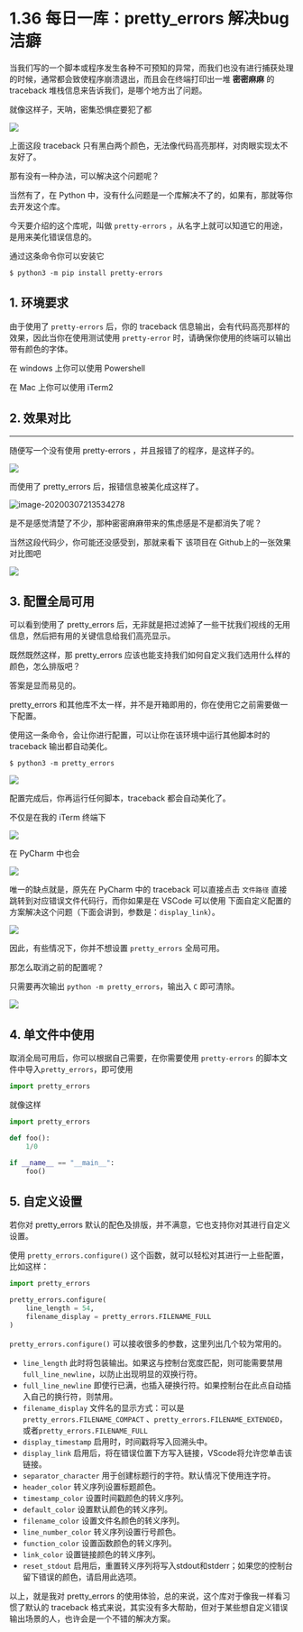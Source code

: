 # 1.36 每日一库：pretty_errors 解决bug 洁癖

当我们写的一个脚本或程序发生各种不可预知的异常，而我们也没有进行捕获处理的时候，通常都会致使程序崩溃退出，而且会在终端打印出一堆 **密密麻麻** 的 traceback 堆栈信息来告诉我们，是哪个地方出了问题。

就像这样子，天呐，密集恐惧症要犯了都

![](http://image.python-online.cn/image-20200307210853246.png)

上面这段 traceback 只有黑白两个颜色，无法像代码高亮那样，对肉眼实现太不友好了。

那有没有一种办法，可以解决这个问题呢？

当然有了，在 Python 中，没有什么问题是一个库解决不了的，如果有，那就等你去开发这个库。

今天要介绍的这个库呢，叫做 `pretty-errors` ，从名字上就可以知道它的用途，是用来美化错误信息的。

通过这条命令你可以安装它

```shell
$ python3 -m pip install pretty-errors
```



## 1. 环境要求

由于使用了 `pretty-errors` 后，你的 traceback 信息输出，会有代码高亮那样的效果，因此当你在使用测试使用 `pretty-error` 时，请确保你使用的终端可以输出带有颜色的字体。

在 windows 上你可以使用 Powershell

在 Mac 上你可以使用 iTerm2



## 2. 效果对比

------

随便写一个没有使用 pretty-errors ，并且报错了的程序，是这样子的。

![](http://image.python-online.cn/image-20200307212823345.png)

而使用了 pretty_errors 后，报错信息被美化成这样了。

![image-20200307213534278](http://image.python-online.cn/image-20200307213534278.png)

是不是感觉清楚了不少，那种密密麻麻带来的焦虑感是不是都消失了呢？

当然这段代码少，你可能还没感受到，那就来看下 该项目在 Github上的一张效果对比图吧

![](https://warehouse-camo.cmh1.psfhosted.org/31399c5a034c3989b9e99b35249e8f2f0d40e102/68747470733a2f2f692e696d6775722e636f6d2f306a7045716f622e706e67)



## 3. 配置全局可用

可以看到使用了 pretty_errors 后，无非就是把过滤掉了一些干扰我们视线的无用信息，然后把有用的关键信息给我们高亮显示。

既然既然这样，那 pretty_errors 应该也能支持我们如何自定义我们选用什么样的颜色，怎么排版吧？

答案是显而易见的。

pretty_errors 和其他库不太一样，并不是开箱即用的，你在使用它之前需要做一下配置。

使用这一条命令，会让你进行配置，可以让你在该环境中运行其他脚本时的 traceback 输出都自动美化。

```shell
$ python3 -m pretty_errors
```

![](http://image.python-online.cn/image-20200307214742135.png)

配置完成后，你再运行任何脚本，traceback 都会自动美化了。

不仅是在我的 iTerm 终端下

![](http://image.python-online.cn/image-20200307213534278.png)

在 PyCharm 中也会

![](http://image.python-online.cn/image-20200307215530270.png)

唯一的缺点就是，原先在 PyCharm 中的 traceback 可以直接点击 `文件路径` 直接跳转到对应错误文件代码行，而你如果是在 VSCode 可以使用 下面自定义配置的方案解决这个问题（下面会讲到，参数是：`display_link`）。

![](http://image.python-online.cn/image-20200307215834623.png)

因此，有些情况下，你并不想设置 `pretty_errors` 全局可用。

那怎么取消之前的配置呢？

只需要再次输出 `python -m pretty_errors`，输出入 `C` 即可清除。

![](http://image.python-online.cn/image-20200307214600749.png)



## 4. 单文件中使用

取消全局可用后，你可以根据自己需要，在你需要使用 `pretty-errors` 的脚本文件中导入` pretty_errors `，即可使用

```python
import pretty_errors
```

就像这样

```python
import pretty_errors

def foo():
    1/0

if __name__ == "__main__":
    foo()
```



## 5. 自定义设置

若你对 pretty_errors 默认的配色及排版，并不满意，它也支持你对其进行自定义设置。

使用  `pretty_errors.configure()` 这个函数，就可以轻松对其进行一上些配置，比如这样：

```python
import pretty_errors

pretty_errors.configure(
    line_length = 54,
    filename_display = pretty_errors.FILENAME_FULL
)
```

`pretty_errors.configure()` 可以接收很多的参数，这里列出几个较为常用的。

- `line_length`
  此时将包装输出。如果这与控制台宽度匹配，则可能需要禁用`full_line_newline`，以防止出现明显的双换行符。
- `full_line_newline`
  即使行已满，也插入硬换行符。如果控制台在此点自动插入自己的换行符，则禁用。
- `filename_display`
  文件名的显示方式：可以是 `pretty_errors.FILENAME_COMPACT` 、`pretty_errors.FILENAME_EXTENDED`，或者`pretty_errors.FILENAME_FULL`
- `display_timestamp`
  启用时，时间戳将写入回溯头中。
- `display_link`
  启用后，将在错误位置下方写入链接，VScode将允许您单击该链接。
- `separator_character`
  用于创建标题行的字符。默认情况下使用连字符。
- `header_color`
  转义序列设置标题颜色。
- `timestamp_color`
  设置时间戳颜色的转义序列。
- `default_color`
  设置默认颜色的转义序列。
- `filename_color`
  设置文件名颜色的转义序列。
- `line_number_color`
  转义序列设置行号颜色。
- `function_color`
  设置函数颜色的转义序列。
- `link_color`
  设置链接颜色的转义序列。
- `reset_stdout`
  启用后，重置转义序列将写入stdout和stderr；如果您的控制台留下错误的颜色，请启用此选项。



以上，就是我对 pretty_errors 的使用体验，总的来说，这个库对于像我一样看习惯了默认的 traceback 格式来说，其实没有多大帮助，但对于某些想自定义错误输出场景的人，也许会是一个不错的解决方案。